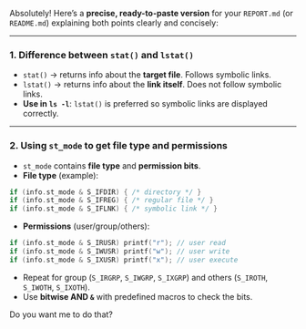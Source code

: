 Absolutely! Here’s a **precise, ready-to-paste version** for your `REPORT.md` (or `README.md`) explaining both points clearly and concisely:

---

### **1. Difference between `stat()` and `lstat()`**

* `stat()` → returns info about the **target file**. Follows symbolic links.
* `lstat()` → returns info about the **link itself**. Does not follow symbolic links.
* **Use in `ls -l`**: `lstat()` is preferred so symbolic links are displayed correctly.

---

### **2. Using `st_mode` to get file type and permissions**

* `st_mode` contains **file type** and **permission bits**.
* **File type** (example):

```c
if (info.st_mode & S_IFDIR) { /* directory */ }
if (info.st_mode & S_IFREG) { /* regular file */ }
if (info.st_mode & S_IFLNK) { /* symbolic link */ }
```

* **Permissions** (user/group/others):

```c
if (info.st_mode & S_IRUSR) printf("r"); // user read
if (info.st_mode & S_IWUSR) printf("w"); // user write
if (info.st_mode & S_IXUSR) printf("x"); // user execute
```

* Repeat for group (`S_IRGRP`, `S_IWGRP`, `S_IXGRP`) and others (`S_IROTH`, `S_IWOTH`, `S_IXOTH`).
* Use **bitwise AND `&`** with predefined macros to check the bits.


Do you want me to do that?

